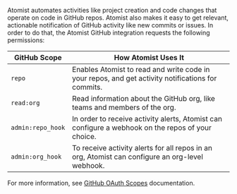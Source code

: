 Atomist automates activities like project creation and code changes that operate on code in GitHub repos. Atomist also makes it easy to get relevant, actionable notification of GitHub activity like new commits or issues. In order to do that, the Atomist GitHub integration requests the following permissions:

GitHub Scope |	How Atomist Uses It
------|--------
`repo` | Enables Atomist to read and write code in your repos, and get activity notifications for commits.
`read:org` | Read information about the GitHub org, like teams and members of the org.
`admin:repo_hook` | In order to receive activity alerts, Atomist can configure a webhook on the repos of your choice.
`admin:org_hook` | To receive activity alerts for all repos in an org, Atomist can configure an org-level webhook.

For more information, see [GitHub OAuth Scopes][gh-scopes] documentation.

[gh-scopes]: https://developer.github.com/v3/oauth/#scopes
